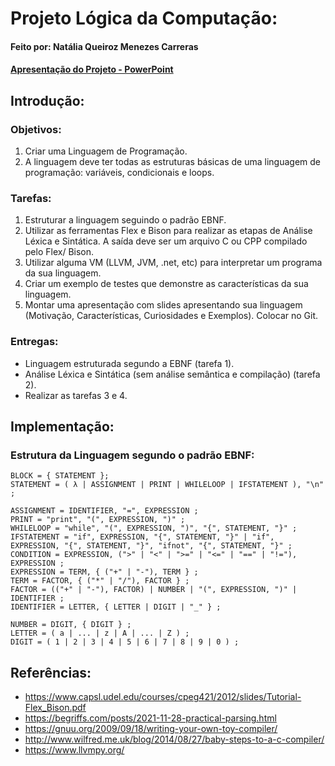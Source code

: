 # Projeto Lógica da Computação:
#### Feito por: Natália Queiroz Menezes Carreras
#### [Apresentação do Projeto - PowerPoint](Apresentação.pdf)
## Introdução:
### Objetivos:
  1. Criar uma Linguagem de Programação.
  2. A linguagem deve ter todas as estruturas básicas de uma linguagem de programação: variáveis, condicionais e loops.

### Tarefas:
  1. Estruturar a linguagem seguindo o padrão EBNF.
  2. Utilizar as ferramentas Flex e Bison para realizar as etapas de Análise Léxica e Sintática. A saída deve ser um arquivo C ou CPP compilado pelo Flex/ Bison.
  3. Utilizar alguma VM (LLVM, JVM, .net, etc) para interpretar um programa da sua linguagem.
  4. Criar um exemplo de testes que demonstre as características da sua linguagem.
  5. Montar uma apresentação com slides apresentando sua linguagem (Motivação, Características, Curiosidades e Exemplos). Colocar no Git.

### Entregas:
  - Linguagem estruturada segundo a EBNF (tarefa 1).
  - Análise Léxica e Sintática (sem análise semântica e compilação) (tarefa 2).
  - Realizar as tarefas 3 e 4.

## Implementação:
### Estrutura da Linguagem segundo o padrão EBNF:
    BLOCK = { STATEMENT };
    STATEMENT = ( λ | ASSIGNMENT | PRINT | WHILELOOP | IFSTATEMENT ), "\n" ;
    
    ASSIGNMENT = IDENTIFIER, "=", EXPRESSION ;
    PRINT = "print", "(", EXPRESSION, ")" ;
    WHILELOOP = "while", "(", EXPRESSION, ")", "{", STATEMENT, "}" ;
    IFSTATEMENT = "if", EXPRESSION, "{", STATEMENT, "}" | "if", EXPRESSION, "{", STATEMENT, "}", "ifnot", "{", STATEMENT, "}" ;
    CONDITION = EXPRESSION, (">" | "<" | ">=" | "<=" | "==" | "!="), EXPRESSION ; 
    EXPRESSION = TERM, { ("+" | "-"), TERM } ;
    TERM = FACTOR, { ("*" | "/"), FACTOR } ;
    FACTOR = (("+" | "-"), FACTOR) | NUMBER | "(", EXPRESSION, ")" | IDENTIFIER ;
    IDENTIFIER = LETTER, { LETTER | DIGIT | "_" } ;

    NUMBER = DIGIT, { DIGIT } ;
    LETTER = ( a | ... | z | A | ... | Z ) ;
    DIGIT = ( 1 | 2 | 3 | 4 | 5 | 6 | 7 | 8 | 9 | 0 ) ;

## Referências:
  - https://www.capsl.udel.edu/courses/cpeg421/2012/slides/Tutorial-Flex_Bison.pdf
  - https://begriffs.com/posts/2021-11-28-practical-parsing.html
  - https://gnuu.org/2009/09/18/writing-your-own-toy-compiler/
  - http://www.wilfred.me.uk/blog/2014/08/27/baby-steps-to-a-c-compiler/
  - https://www.llvmpy.org/

